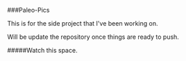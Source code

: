 ###Paleo-Pics

This is for the side project that I've been working on.

Will be update the repository once things are ready to push.

#####Watch this space.
